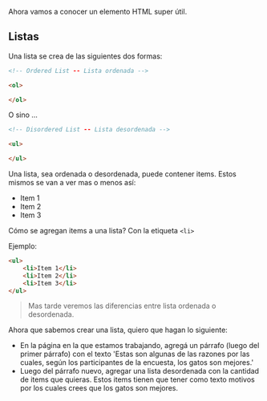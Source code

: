 Ahora vamos a conocer un elemento HTML super útil.

## Listas

Una lista se crea de las siguientes dos formas:

```HTML
<!-- Ordered List -- Lista ordenada -->

<ol>

</ol>
````

O sino ...

```HTML
<!-- Disordered List -- Lista desordenada -->

<ul>

</ul>
````

Una lista, sea ordenada o desordenada, puede contener items. Estos mismos se van a ver mas o menos así:

- Item 1
- Item 2
- Item 3

Cómo se agregan items a una lista? Con la etiqueta ``<li>``

Ejemplo:

```HTML
<ul>
    <li>Item 1</li>
    <li>Item 2</li>
    <li>Item 3</li>
</ul>
````

> Mas tarde veremos las diferencias entre lista ordenada o desordenada.

Ahora que sabemos crear una lista, quiero que hagan lo siguiente:

- En la página en la que estamos trabajando, agregá un párrafo (luego del primer párrafo) con el texto 'Estas son algunas de las razones por las cuales, según los participantes de la encuesta, los gatos son mejores.'
- Luego del párrafo nuevo, agregar una lista desordenada con la cantidad de items que quieras. Estos items tienen que tener como texto motivos por los cuales crees que los gatos son mejores.